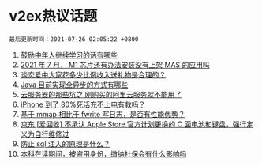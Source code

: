 # v2ex热议话题

`最后更新时间：2021-07-26 02:05:22 +0800`

1. [鼓励中年人继续学习的话有哪些](https://www.v2ex.com/t/791621)
1. [2021 年 7 月， M1 芯片还有办法安装没有上架 MAS 的应用吗](https://www.v2ex.com/t/791590)
1. [谈恋爱中大家花多少比例收入送礼物是合理的？](https://www.v2ex.com/t/791633)
1. [Java 目前实现全异步的方式有哪些](https://www.v2ex.com/t/791594)
1. [云服务器的那些坑之 刚购买的阿里云服务就不能用了](https://www.v2ex.com/t/791598)
1. [iPhone 到了 80%死活充不上电有救吗？](https://www.v2ex.com/t/791612)
1. [基于 mmap 相比于 fwrite 写日志，是否有性能优势？](https://www.v2ex.com/t/791638)
1. [京东 [爱回收] 不承认 Apple Store 官方计划更换的 C 面电池和键盘，强行定义为自行维修过](https://www.v2ex.com/t/791656)
1. [防止 sql 注入的原理是什么？](https://www.v2ex.com/t/791577)
1. [本科在读期间，被盗用身份，缴纳社保会有什么影响吗](https://www.v2ex.com/t/791604)

